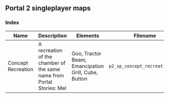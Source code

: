 ## Portal 2 singleplayer maps

### Index
| Name | Description | Elements | Filename |
| ---- | ----------- | -------- | -------- |
| Concept Recreation | A recreation of the chamber of the same name from Portal Stories: Mel | Goo, Tractor Beam, Emancipation Grill, Cube, Button | `p2_sp_concept_recreation.vmf` |